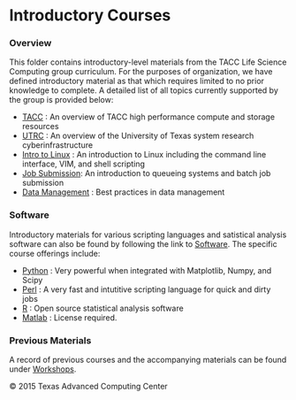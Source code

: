 # Introductory Courses

### Overview

This folder contains introductory-level materials from the TACC Life Science Computing group curriculum. For the purposes of organization, we have defined introductory material as that which requires limited to no prior knowledge to complete. A detailed list of all topics currently supported by the group is provided below:

* [TACC](TACC) : An overview of TACC high performance compute and storage resources
* [UTRC](UTRC) : An overview of the University of Texas system research cyberinfrastructure
* [Intro to Linux](IntroToLinux) : An introduction to Linux including the command line interface, VIM, and shell scripting
* [Job Submission](JobSubmission): An introduction to queueing systems and batch job submission
* [Data Management](DataManagement) : Best practices in data management

### Software

Introductory materials for various scripting languages and satistical analysis software can also be found by following the link to [Software](Software). The specific course offerings include:

* [Python](Software/Python) : Very powerful when integrated with Matplotlib, Numpy, and Scipy
* [Perl](Software/Perl) : A very fast and intutitive scripting language for quick and dirty jobs
* [R](Software/R) : Open source statistical analysis software
* [Matlab](Software/Matlab) : License required.

### Previous Materials

A record of previous courses and the accompanying materials can be found under [Workshops](../Workshops).

&copy; 2015 Texas Advanced Computing Center
